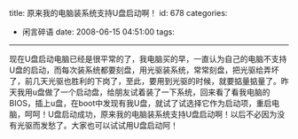 title: 原来我的电脑装系统支持U盘启动啊！
id: 678
categories:
  - 闲言碎语
date: 2008-06-15 04:51:00
tags:
---

现在U盘启动电脑已经是很平常的了，我电脑买的早，一直认为自己的电脑不支持U盘的启动，而每次装系统都要刻盘，用光驱装系统，常常刻盘，把光驱给弄坏了，前几天光驱也胜利的下岗了，至此，要用到光驱的时候，就要掂量掂量了。昨天我用u盘做了一个启动盘，给朋友试着装了一下系统，回来看了看我电脑的BIOS，插上u盘，在boot中发现有我U盘，就试了试选择它作为启动项，重启电脑，呵呵！U盘启动成功，原来我的电脑装系统支持U盘启动啊！以后不必因为没有光驱而发愁了。大家也可以试试用U盘启动阿！